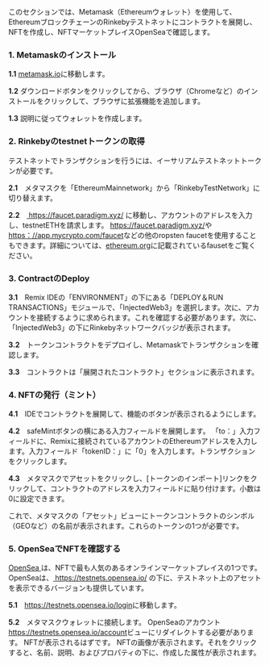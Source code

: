 このセクションでは、Metamask（Ethereumウォレット）を使用して、EthereumブロックチェーンのRinkebyテストネットにコントラクトを展開し、NFTを作成し、NFTマーケットプレイスOpenSeaで確認します。

### 1. Metamaskのインストール
**1.1**  <a href="https://metamask.io/" target="_blank">metamask.io</a>に移動します。

**1.2** ダウンロードボタンをクリックしてから、ブラウザ（Chromeなど）のインストールをクリックして、ブラウザに拡張機能を追加します。

**1.3** 説明に従ってウォレットを作成します。

### 2. Rinkebyのtestnetトークンの取得
テストネットでトランザクションを行うには、イーサリアムテストネットトークンが必要です。

**2.1**　メタマスクを「EthereumMainnetwork」から「RinkebyTestNetwork」に切り替えます。

**2.2**　<a href="https://faucet.paradigm.xyz/" target = "_ blank"> https://faucet.paradigm.xyz/ </a>に移動し、アカウントのアドレスを入力し、testnetETHを請求します。
<a href="https://faucet.paradigm.xyz/" target="_blank">https://faucet.paradigm.xyz/</a>や<a href="https://app.mycrypto.com/faucet" target =" _ blank "> https：//app.mycrypto.com/faucet</a>などの他のropsten faucetを使用することもできます。詳細については、<a href="https://ethereum.org/en/developers/docs/networks/#testnet-faucets" target="_blank">ethereum.org</a>に記載されているfausetをご覧ください。


### 3. ContractのDeploy
**3.1**　Remix IDEの「ENVIRONMENT」の下にある「DEPLOY＆RUN TRANSACTIONS」モジュールで、「InjectedWeb3」を選択します。次に、アカウントを接続するように求められます。これを確認する必要があります。次に、「InjectedWeb3」の下にRinkebyネットワークバッジが表示されます。

**3.2**　トークンコントラクトをデプロイし、Metamaskでトランザクションを確認します。

**3.3**　コントラクトは「展開されたコントラクト」セクションに表示されます。

### 4. NFTの発行（ミント）
**4.1**　IDEでコントラクトを展開して、機能のボタンが表示されるようにします。

**4.2**　safeMintボタンの横にある入力フィールドを展開します。 「to：」入力フィールドに、Remixに接続されているアカウントのEthereumアドレスを入力します。入力フィールド「tokenID：」に「0」を入力します。トランザクションをクリックします。

**4.3**　メタマスクでアセットをクリックし、[トークンのインポート]リンクをクリックして、コントラクトのアドレスを入力フィールドに貼り付けます。小数は0に設定できます。

これで、メタマスクの「アセット」ビューにトークンコントラクトのシンボル（GEOなど）の名前が表示されます。これらのトークンの1つが必要です。

### 5. OpenSeaでNFTを確認する
<a href="https://opensea.io/"
target = "_ blank"> OpenSea </a>は、NFTで最も人気のあるオンラインマーケットプレイスの1つです。 OpenSeaは、<a href="https://testnets.opensea.io/" target = "_ blank"> https://testnets.opensea.io/ </a>の下に、テストネット上のアセットを表示できるバージョンも提供しています。

**5.1**　<a href="https://testnets.opensea.io/login" target = "_ blank">https://testnets.opensea.io/login</a>に移動します。

**5.2**　メタマスクウォレットに接続します。 OpenSeaのアカウント<a href="https://testnets.opensea.io/account" target="_blank">https://testnets.opensea.io/account</a>ビューにリダイレクトする必要があります。 NFTが表示されるはずです。 NFTの画像が表示されます。それをクリックすると、名前、説明、およびプロパティの下に、作成した属性が表示されます。

